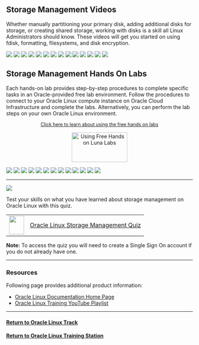 ## Storage Management Videos
Whether manually partitioning your primary disk, adding additional disks for storage, or creating shared storage, working with disks is a skill all Linux Administrators should know. These videos will get you started on using fdisk, formatting, filesystems, and disk encryption.

[![](../../common/images/dpart_300.png)](https://youtu.be/3edFvAXe4Hs)
[![](../../common/images/ext_fs_300.png)](https://youtu.be/fCuxJkrXf2w)
[![](../../common/images/mount_fs_300.png)](https://youtu.be/2cHm9ohqZJo)
[![](../../common/images/fstab_300.png)](https://youtu.be/zO9kbExt3uI)
[![](../../common/images/swap_300.png)](https://youtu.be/rv6iXD8Iod0)
[![](../../common/images/nfs_server_300.png)](https://youtu.be/fnVoVzB8Px0)
[![](../../common/images/nfs_export_300.png)](https://youtu.be/YFeaOEgFrto)
[![](../../common/images/nfs_shares_300.png)](https://youtu.be/Fzvb2LKJdok)
[![](../../common/images/xfs_fs_300.png)](https://youtu.be/OUW1cbR-WuA)
[![](../../common/images/btrfs_start_300.png)](https://youtu.be/hu3xX3o3ciA)
[![](../../common/images/btrfs_sub_snap_300.png)](https://youtu.be/xH305gNQvJ8)
[![](../../common/images/snapper_300.png)](https://youtu.be/U3Ur9x_gZSg)
[![](../../common/images/glusterfs_300.png)](https://youtu.be/N7BeDUOcKg4)
[![](../../common/images/lvm_300.png)](https://youtu.be/2ebupdOpOn8)

## Storage Management Hands On Labs
Each hands-on lab provides step-by-step procedures to complete specific tasks in an Oracle-provided free lab environment. Follow the procedures to connect to your Oracle Linux compute instance on Oracle Cloud Infrastructure and complete the labs. Alternatively, you can perform the lab steps on your own Oracle Linux environment.

<p style="font-size:90%;text-align:center;"><a href="https://youtu.be/HOB5dhbcAyo">Click here to learn about using the free hands on labs</a></p>
<p style="text-align:center;"><a href="https://youtu.be/HOB5dhbcAyo">
   <img src="../../common/images/lunalab-300px.png" alt="Using Free Hands on Luna Labs" style="width:150px;height:80px;">
   </a></p> 

[![](../../common/images/filesystems_lab.png)](https://luna.oracle.com/lab/bbfe7177-f27a-42f5-97cf-95b7027efa26)
[![](../../common/images/lvm_lab.png)](https://luna.oracle.com/lab/545675ec-9c52-42a5-b823-a7efb1ed237c)
[![](../../common/images/autofs_lab.png)](https://luna.oracle.com/lab/5847ea10-bead-4dda-be13-72b55551f6a2)
[![](../../common/images/nfsserver_lab.png)](https://luna.oracle.com/lab/3e7b391f-db29-405d-85bc-b70ad5753dd4)
[![](../../common/images/diskencryt_lab.png)](https://luna.oracle.com/lab/e348bfed-8e08-4b12-8114-74e87eb12497)
[![](../../common/images/glusteronol_lab.png)](https://luna.oracle.com/lab/4de49ca0-6b00-4c69-95a7-a60a4b21ab78)
[![](../../common/images/btrfs_lab.png)](https://luna.oracle.com/lab/03f1fb2b-d4ef-4d1e-8a12-793cb3e3ffd8)
[![](../../common/images/hanfsserver_lab.png)](https://luna.oracle.com/lab/2bf5d9a2-7afc-4286-97ef-386427e3ebea)
[![](../../common/images/raidlvm_lab.png)](https://luna.oracle.com/lab/2edede28-75f0-4046-8567-4cfd1596f931)
[![](../../common/images/swraid_lab.png)](https://luna.oracle.com/lab/2c5aab94-cacb-4978-b0c9-aca5c953f6e4)
[![](../../common/images/vg_lab.png)](https://luna.oracle.com/lab/ee495d1a-4e00-4d77-9719-2f27591d1ecd)
[![](../../common/images/aclsol_lab.png)](https://luna.oracle.com/lab/7a272852-6042-47e3-b25f-eb681c733e66)
[![](../../common/images/luksol_lab.png)](https://luna.oracle.com/lab/9c62956d-153b-4e93-84b0-0b2759f7e4bb)

---

<p><img id="ol-stormgmt-quiz" src="../../common/images/quiz1.png"></p>
   
  
Test your skills on what you have learned about storage management on Oracle Linux with this quiz.   
 
<table>
    <tr>
    <td><img src="../../common/images/quiz_v2.png" width="40" height="50"></td>
    <td><a href="https://apexapps.oracle.com/pls/apex/f?p=ST_QUIZ:200:0::::P200_QUIZ_KEY:CPXRPS0">Oracle Linux Storage Management Quiz</a></td>
  </tr>
</table>    
<b>Note:</b> To access the quiz you will need to create a Single Sign On account if you do not already have one.

---
### Resources

Following page provides additional product information:

- [Oracle Linux Documentation Home Page](https://docs.oracle.com/en/operating-systems/oracle-linux/)
- [Oracle Linux Training YouTube Playlist](https://www.youtube.com/playlist?list=PLKCk3OyNwIztOLwiTOF0HOV5aiTjGNpLl)

---

#### [Return to Oracle Linux Track](../ol.md)

#### [Return to Oracle Linux Training Station](../../README.md)
